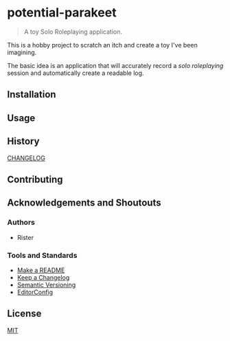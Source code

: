 # potential-parakeet

>  A toy Solo Roleplaying application.

This is a hobby project to scratch an itch and create a toy I've been imagining.

The basic idea is an application that will accurately record a *solo roleplaying* session and automatically create a readable log.

## Installation

## Usage

## History

[CHANGELOG](CHANGELOG.md)

## Contributing

## Acknowledgements and Shoutouts

### Authors

- Rister

### Tools and Standards

- [Make a README](https://makeareadme.com)
- [Keep a Changelog](https://keepachangelog.com/en/1.1.0/)
- [Semantic Versioning](https://semver.org)
- [EditorConfig](https://editorconfig.org)

## License

[MIT](LICENSE)
